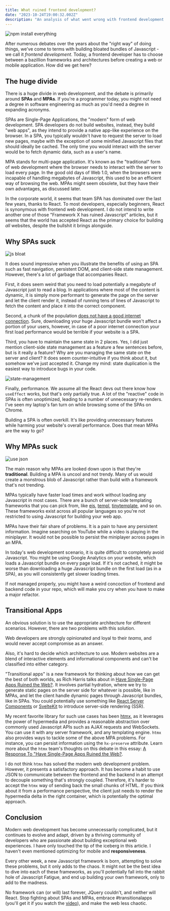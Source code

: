 ```yaml
---
title: What ruined frontend development?
date: "2023-10-24T19:00:32.002Z"
description: "An analysis of what went wrong with frontend development and an exploration of the reasons behind its complicatedness."
---
```


![npm install everything](./js-meme.png)

After numerous debates over the years about the "right way" of doing things, we've come to terms with building bloated bundles of Javascript - we call it _frontend development_. Today, a frontend developer has to choose between a bazillion frameworks and architectures before creating a web or mobile application. How did we get here?

## The huge divide

There is a huge divide in web development, and the debate is primarily around **SPAs** and **MPAs**. If you're a programmer today, you might not need a degree in software engineering as much as you'd need a degree in expanding acronyms.

SPAs are Single-Page Applications, the "modern" form of web development. SPA developers do not build websites, instead, they build "web apps", as they intend to provide a native app-like experience on the browser. In a SPA, you typically wouldn't have to request the server to load new pages, maybe with the exception of some minified Javascript files that should ideally be cached. The only time you would interact with the server would be to fetch dynamic data, such as a user's name.

MPA stands for multi-page application. It's known as the "traditional" form of web development where the browser needs to interact with the server to load every page. In the good old days of Web 1.0, when the browsers were incapable of handling megabytes of Javascript, this used to be an efficient way of browsing the web. MPAs might seem obsolete, but they have their own advantages, as discussed later.

In the corporate world, it seems that team SPA has dominated over the last few years, thanks to React. To most developers, especially beginners, React is synonymous with frontend web development. I do not intend to write another one of those "Framework X has ruined Javascript" articles, but it seems that the world has accepted React as the primary choice for building _all_ websites, despite the bullshit it brings alongside.

## Why SPAs suck

![js bloat](./spa-meme.png)

It does sound impressive when you illustrate the benefits of using an SPA such as fast navigation, persistent DOM, and client-side state management. However, there's a lot of garbage that accompanies React.

First, it does seem weird that you need to load potentially a megabyte of Javascript just to read a blog. In applications where most of the content is dynamic, it is simply more performant to generate the page on the server and let the client render it, instead of running tens of lines of Javascript to fetch the content and place it into the correct component.

Second, a chunk of the population [does not have a good internet connection](https://seasia.co/2019/07/12/rank-of-countries-with-fastest-and-slowest-internet-in-the-world-2019). Sure, downloading your huge Javascript bundle won't affect a portion of your users, however, in case of a poor internet connection your first load performance would be terrible if your website is a SPA.

Third, you have to maintain the same state in 2 places. Yes, I did just mention client-side state management as a feature a few sentences before, but is it really a feature? Why are you managing the same state on the server and client? It does seem counter-intuitive if you think about it, but somehow we've just accepted it. Change my mind: state duplication is the easiest way to introduce bugs in your code.

![state-management](./states-meme.jpg)

Finally, performance. We assume all the React devs out there know how `useEffect` works, but that's only partially true. A lot of the "reactive" code in SPAs is often unoptimized, leading to a number of unnecessary re-renders. I've seen my laptop's fan turn on while browsing some of the SPAs on Chrome.

Building a SPA is often overkill. It's like providing unnecessary features while harming your website's overall performance. Does that mean MPAs are the way to go?

## Why MPAs suck

![use json](./mpa-meme.png)

The main reason why MPAs are looked down upon is that they're **traditional**. Building a MPA is uncool and not trendy. Many of us would create a monstrous blob of Javascript rather than build with a framework that's not trending.

MPAs typically have faster load times and work without loading any Javascript in most cases. There are a bunch of server-side templating frameworks that you can pick from, like [ejs](https://ejs.co/), [templ](https://github.com/a-h/templ), [tinytemplate](https://crates.io/crates/tinytemplate), and so on. These frameworks exist across all popular languages so you're not restricted to using Javascript for building your web app.

MPAs have their fair share of problems. It is a pain to have any persistent information. Imagine searching on YouTube while a video is playing in the miniplayer. It would not be possible to persist the miniplayer across pages in an MPA.

In today's web development scenario, it is quite difficult to completely avoid Javascript. You might be using Google Analytics on your website, which loads a Javascript bundle on every page load. If it's not cached, it might be worse than downloading a huge Javascript bundle on the first load (as in a SPA), as you will consistently get slower loading times.

If not managed properly, you might have a weird concoction of frontend and backend code in your repo, which will make you cry when you have to make a major refactor.

## Transitional Apps

An obvious solution is to use the appropriate architecture for different scenarios. However, there are two problems with this solution.

Web developers are strongly opinionated and loyal to their _teams_, and would never accept compromise as an answer.

Also, it's hard to decide which architecture to use. Modern websites are a blend of interactive elements and informational components and can't be classified into either category.

"Transitional apps" is a new framework for thinking about how we can get the best of both worlds, as Rich Harris talks about in [Have Single-Page Apps Ruined the Web?](https://www.youtube.com/watch?v=860d8usGC0o). It involves partial hydration, where we try to generate static pages on the server side for whatever is possible, like in MPAs, and let the client handle dynamic pages through Javascript bundles, like in SPAs. You could potentially use something like [React Server Components](https://nextjs.org/docs/app/building-your-application/rendering/server-components) or [SvelteKit](https://kit.svelte.dev/docs/introduction) to introduce server-side rendering (SSR).

My recent favorite library for such use cases has been [htmx](https://htmx.org/), as it leverages the power of hypermedia and provides a reasonable abstraction over commonly used Javascript APIs such as AJAX requests and WebSockets. You can use it with any server framework, and any templating engine. `htmx` also provides ways to tackle some of the above MPA problems. For instance, you can persist information using the `hx-preserve` attribute. Learn more about the `htmx` team's thoughts on this debate in this essay: [A Response To "Have Single-Page Apps Ruined the Web?](https://htmx.org/essays/a-response-to-rich-harris/).

I do not think `htmx` has solved the modern web development problem. However, it presents a satisfactory approach. It has become a habit to use JSON to communicate between the frontend and the backend in an attempt to decouple something that's strongly coupled. Therefore, it's harder to accept the `htmx` way of sending back the small chunks of HTML. If you think about it from a performance perspective, the client just needs to render the hypermedia delta in the right container, which is potentially the optimal approach.

## Conclusion

Modern web development has become unnecessarily complicated, but it continues to evolve and adapt, driven by a thriving community of developers who are passionate about building exceptional web experiences. I have only touched the tip of the iceberg in this article. I haven't even mentioned optimizing for mobile and **responsiveness**.

Every other week, a new Javascript framework is born, attempting to solve these problems, but it only adds to the chaos. It might not be the best idea to dive into each of these frameworks, as you'll potentially fall into the rabbit hole of Javascript Fatigue, and end up building your own framework, only to add to the madness.

No framework can (or will) last forever, JQuery couldn't, and neither will React. Stop fighting about SPAs and MPAs, embrace #transitionalapps (you'll get it if you watch the [video](https://www.youtube.com/watch?v=860d8usGC0o&t=876s)), and make the web less chaotic.
